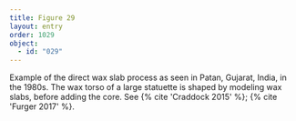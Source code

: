 ```yaml
---
title: Figure 29
layout: entry
order: 1029
object:
  - id: "029"
---
```


Example of the direct wax slab process as seen in Patan, Gujarat, India, in the 1980s. The wax torso of a large statuette is shaped by modeling wax slabs, before adding the core. See {% cite 'Craddock 2015' %}; {% cite 'Furger 2017' %}.
